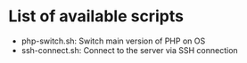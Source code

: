 # List of available scripts

* php-switch.sh: Switch main version of PHP on OS
* ssh-connect.sh: Connect to the server via SSH connection
